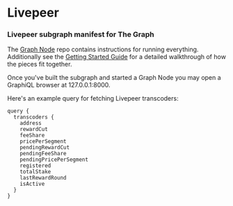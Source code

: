 # Livepeer
### Livepeer subgraph manifest for The Graph

The [Graph Node](https://github.com/graphprotocol/graph-node) repo contains instructions for running everything. Additionally see the [Getting Started Guide](https://github.com/graphprotocol/graph-node/blob/master/docs/getting-started.md) for a detailed walkthrough of how the pieces fit together.

Once you've built the subgraph and started a Graph Node you may open a GraphiQL browser at 127.0.0.1:8000.

Here's an example query for fetching Livepeer transcoders:

```
query {
  transcoders {
    address
    rewardCut
    feeShare
    pricePerSegment
    pendingRewardCut
    pendingFeeShare
    pendingPricePerSegment
    registered
    totalStake
    lastRewardRound
    isActive
  }
}
```


